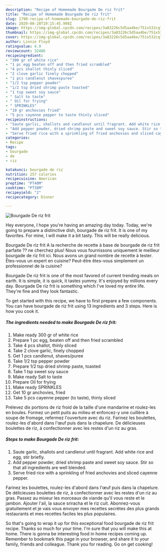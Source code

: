 ```yaml
---
description: "Recipe of Homemade Bourgade De riz frit"
title: "Recipe of Homemade Bourgade De riz frit"
slug: 1790-recipe-of-homemade-bourgade-de-riz-frit
date: 2020-08-28T19:15:45.998Z
image: https://img-global.cpcdn.com/recipes/3a83226c5d5aa4be/751x532cq70/bourgade-de-riz-frit-photo-principale-de-la-recette.jpg
thumbnail: https://img-global.cpcdn.com/recipes/3a83226c5d5aa4be/751x532cq70/bourgade-de-riz-frit-photo-principale-de-la-recette.jpg
cover: https://img-global.cpcdn.com/recipes/3a83226c5d5aa4be/751x532cq70/bourgade-de-riz-frit-photo-principale-de-la-recette.jpg
author: Linnie Floyd
ratingvalue: 4.9
reviewcount: 32486
recipeingredient:
- "300 gr of white rice"
- "1 pc egg beaten off and then fried scrambled"
- "4 pcs shallot thinly sliced"
- "2 clove garlic finely chopped"
- "1 pcs candlenut shavespuree"
- "1/2 tsp pepper powder"
- "1/2 tsp dried shrimp paste toasted"
- "1 tsp sweet soy sauce"
- " Salt to taste"
- " Oil for frying"
- " SPRINKLES"
- "10 gr anchovies fried"
- "5 pcs cayenne pepper to taste thinly sliced"
recipeinstructions:
- "Saute garlic, shallots and candlenut until fragrant. Add white rice and egg, stir briefly."
- "Add pepper powder, dried shrimp paste and sweet soy sauce. Stir so that all ingredients are well blended."
- "Serve fried rice with a sprinkling of fried anchovies and sliced cayenne pepper."
categories:
- Recipe
tags:
- bourgade
- de
- riz

katakunci: bourgade de riz 
nutrition: 257 calories
recipecuisine: American
preptime: "PT40M"
cooktime: "PT38M"
recipeyield: "2"
recipecategory: Dinner

---
```



![Bourgade De riz frit](https://img-global.cpcdn.com/recipes/3a83226c5d5aa4be/751x532cq70/bourgade-de-riz-frit-photo-principale-de-la-recette.jpg)

Hey everyone, I hope you're having an amazing day today. Today, we're going to prepare a distinctive dish, bourgade de riz frit. It is one of my favorites. For mine, I will make it a bit tasty. This will be really delicious.

Bourgade De riz frit A la recherche de recette à base de bourgade de riz frit parfaite ?? ne cherchez plus! Nous vous fournissons uniquement le meilleur bourgade de riz frit ici. Nous avons un grand nombre de recette à tester. Êtes-vous un expert en cuisine? Peut-être êtes-vous simplement un professionnel de la cuisine?

Bourgade De riz frit is one of the most favored of current trending meals on earth. It is simple, it is quick, it tastes yummy. It's enjoyed by millions every day. Bourgade De riz frit is something which I've loved my entire life. They're fine and they look fantastic.


To get started with this recipe, we have to first prepare a few components. You can have bourgade de riz frit using 13 ingredients and 3 steps. Here is how you cook it.

<!--inarticleads1-->

##### The ingredients needed to make Bourgade De riz frit:

1. Make ready 300 gr of white rice
1. Prepare 1 pc egg, beaten off and then fried scrambled
1. Take 4 pcs shallot, thinly sliced
1. Take 2 clove garlic, finely chopped
1. Get 1 pcs candlenut, shaves/puree
1. Take 1/2 tsp pepper powder
1. Prepare 1/2 tsp dried shrimp paste, toasted
1. Take 1 tsp sweet soy sauce
1. Make ready  Salt to taste
1. Prepare  Oil for frying
1. Make ready  SPRINKLES
1. Get 10 gr anchovies, fried
1. Take 5 pcs cayenne pepper (to taste), thinly sliced


Prélevez dix portions de riz froid de la taille d&#39;une mandarine et roulez-les en boules. Formez un petit puits au milieu et enfoncez-y une cuillère à soupe de fromage, refermez l&#39;ouverture avec du riz. Farinez les boulettes, roulez-les d&#39;abord dans l&#39;œuf puis dans la chapelure. De délicieuses boulettes de riz, à confectionner avec les restes d&#39;un riz au gras. 

<!--inarticleads2-->

##### Steps to make Bourgade De riz frit:

1. Saute garlic, shallots and candlenut until fragrant. Add white rice and egg, stir briefly.
1. Add pepper powder, dried shrimp paste and sweet soy sauce. Stir so that all ingredients are well blended.
1. Serve fried rice with a sprinkling of fried anchovies and sliced cayenne pepper.


Farinez les boulettes, roulez-les d&#39;abord dans l&#39;œuf puis dans la chapelure. De délicieuses boulettes de riz, à confectionner avec les restes d&#39;un riz au gras. Passez au mixeur les morceaux de viande qu&#39;il vous reste et le jambon. Ajouter l&#39;ail, la sauce sriracha et le riz cuit. Abonnez-vous gratuitement et je vais vous envoyer mes recettes secrètes des plus grands restaurants et mes recettes faciles les plus populaires. 

So that's going to wrap it up for this exceptional food bourgade de riz frit recipe. Thanks so much for your time. I'm sure that you will make this at home. There is gonna be interesting food in home recipes coming up. Remember to bookmark this page in your browser, and share it to your family, friends and colleague. Thank you for reading. Go on get cooking!
